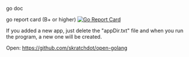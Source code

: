 go doc

go report card (B+ or higher)
[![Go Report Card](https://goreportcard.com/badge/github.com/SamirIngley/Desktop-Profiles)](https://goreportcard.com/report/github.com/SamirIngley/Desktop-Profiles)

If you added a new app, just delete the "appDir.txt" file and when you run the program, a new one will be created. 

Open:
https://github.com/skratchdot/open-golang